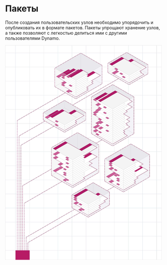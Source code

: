 # Пакеты

После создания пользовательских узлов необходимо упорядочить и опубликовать их в формате пакетов. Пакеты упрощают хранение узлов, а также позволяют с легкостью делиться ими с другими пользователями Dynamo.

![ИЗОБРАЖЕНИЕ](../images/6-2/packagescover.jpg)
